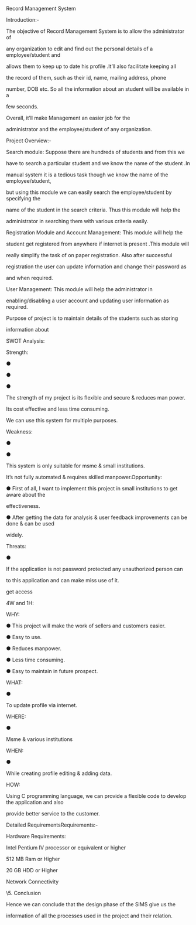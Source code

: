 ﻿Record Management System

Introduction:-

The objective of Record Management System is to allow the administrator of

any organization to edit and find out the personal details of a employee/student and

allows them to keep up to date his profile .It’ll also facilitate keeping all

the record of them, such as their id, name, mailing address, phone

number, DOB etc. So all the information about an student will be available in a

few seconds.

Overall, it’ll make Management an easier job for the

administrator and the employee/student of any organization.

Project Overview:-

Search module: Suppose there are hundreds of students and from this we

have to search a particular student and we know the name of the student .In

manual system it is a tedious task though we know the name of the employee/student,

but using this module we can easily search the employee/student by specifying the

name of the student in the search criteria. Thus this module will help the

administrator in searching them with various criteria easily.

Registration Module and Account Management: This module will help the

student get registered from anywhere if internet is present .This module will

really simplify the task of on paper registration. Also after successful

registration the user can update information and change their password as

and when required.

User Management: This module will help the administrator in

enabling/disabling a user account and updating user information as required.

Purpose of project is to maintain details of the students such as storing

information about

SWOT Analysis:

Strength:

●

●

●

The strength of my project is its flexible and secure & reduces man power.

Its cost effective and less time consuming.

We can use this system for multiple purposes.

Weakness:

●

●

This system is only suitable for msme & small institutions.

It’s not fully automated & requires skilled manpower.Opportunity:

● First of all, I want to implement this project in small institutions to get aware about the

effectiveness.

● After getting the data for analysis & user feedback improvements can be done & can be used

widely.

Threats:

●

If the application is not password protected any unauthorized person can

to this application and can make miss use of it.

get access

4W and 1H:

WHY:

● This project will make the work of sellers and customers easier.

● Easy to use.

● Reduces manpower.

● Less time consuming.

● Easy to maintain in future prospect.

WHAT:

●

To update profile via internet.

WHERE:

●

Msme & various institutions

WHEN:

●

While creating profile editing & adding data.

HOW:

Using C programming language, we can provide a flexible code to develop the application and also

provide better service to the customer.

Detailed RequirementsRequirements:-

Hardware Requirements:

Intel Pentium IV processor or equivalent or higher

512 MB Ram or Higher

20 GB HDD or Higher

Network Connectivity

\5. Conclusion

Hence we can conclude that the design phase of the SIMS give us the

information of all the processes used in the project and their relation.
